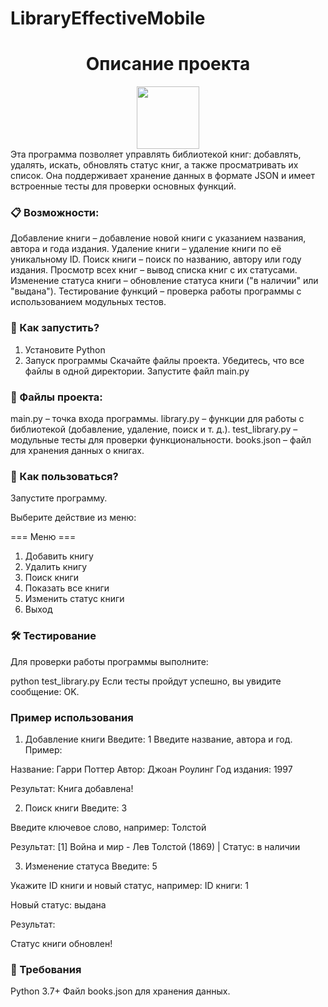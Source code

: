 # LibraryEffectiveMobile
<h1 align="center">Описание проекта</h1>
<div id="header" align="center">
  <img src="https://media3.giphy.com/media/v1.Y2lkPTc5MGI3NjExb2hsd29ldDYxejY3cWY5bGQwb3V3bzR4MWJlMjUzbnhyemk5eG0yNyZlcD12MV9pbnRlcm5hbF9naWZfYnlfaWQmY3Q9Zw/2IudUHdI075HL02Pkk/giphy.webp" width="100"/>
</div>
Эта программа позволяет управлять библиотекой книг: добавлять, удалять, искать, обновлять статус книг, а также просматривать их список. Она поддерживает хранение данных в формате JSON и имеет встроенные тесты для проверки основных функций.

### 📋 Возможности:
Добавление книги – добавление новой книги с указанием названия, автора и года издания.
Удаление книги – удаление книги по её уникальному ID.
Поиск книги – поиск по названию, автору или году издания.
Просмотр всех книг – вывод списка книг с их статусами.
Изменение статуса книги – обновление статуса книги ("в наличии" или "выдана").
Тестирование функций – проверка работы программы с использованием модульных тестов.

### 🚀 Как запустить?
1. Установите Python
2. Запуск программы
Скачайте файлы проекта.
Убедитесь, что все файлы в одной директории.
Запустите файл main.py

### 📂 Файлы проекта:
main.py – точка входа программы.
library.py – функции для работы с библиотекой (добавление, удаление, поиск и т. д.).
test_library.py – модульные тесты для проверки функциональности.
books.json – файл для хранения данных о книгах.

### 🧩 Как пользоваться?
Запустите программу.

Выберите действие из меню:

=== Меню ===
1. Добавить книгу
2. Удалить книгу
3. Поиск книги
4. Показать все книги
5. Изменить статус книги
0. Выход

### 🛠 Тестирование
Для проверки работы программы выполните:

python test_library.py
Если тесты пройдут успешно, вы увидите сообщение: OK.

### Пример использования
1. Добавление книги
Введите:
1
Введите название, автора и год. Пример:

Название: Гарри Поттер
Автор: Джоан Роулинг
Год издания: 1997

Результат:
Книга добавлена!

2. Поиск книги
Введите:
3

Введите ключевое слово, например:
Толстой

Результат:
[1] Война и мир - Лев Толстой (1869) | Статус: в наличии

3. Изменение статуса
Введите:
5

Укажите ID книги и новый статус, например:
ID книги: 1

Новый статус: выдана

Результат:

Статус книги обновлен!

### 📝 Требования

Python 3.7+
Файл books.json для хранения данных.

